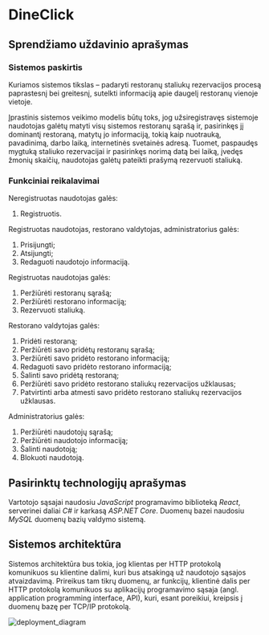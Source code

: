 # DineClick
## Sprendžiamo uždavinio aprašymas
### Sistemos paskirtis
Kuriamos sistemos tikslas – padaryti restoranų staliukų rezervacijos procesą paprastesnį bei greitesnį, sutelkti informaciją apie daugelį restoranų vienoje vietoje.

Įprastinis sistemos veikimo modelis būtų toks, jog užsiregistravęs sistemoje naudotojas galėtų matyti visų sistemos restoranų sąrašą ir, pasirinkęs jį dominantį restoraną, matytų jo informaciją, tokią kaip nuotrauką, pavadinimą, darbo laiką, internetinės svetainės adresą. Tuomet, paspaudęs mygtuką staliuko rezervacijai ir pasirinkęs norimą datą bei laiką, įvedęs žmonių skaičių, naudotojas galėtų pateikti prašymą rezervuoti staliuką.
### Funkciniai reikalavimai
Neregistruotas naudotojas galės:
1. Registruotis.

Registruotas naudotojas, restorano valdytojas, administratorius galės:
1. Prisijungti;
2. Atsijungti;
3. Redaguoti naudotojo informaciją.

Registruotas naudotojas galės:
1. Peržiūrėti restoranų sąrašą;
2. Peržiūrėti restorano informaciją;
3. Rezervuoti staliuką.

Restorano valdytojas galės:
1. Pridėti restoraną;
2. Peržiūrėti savo pridėtų restoranų sąrašą;
3. Peržiūrėti savo pridėto restorano informaciją;
4. Redaguoti savo pridėto restorano informaciją;
5. Šalinti savo pridėtą restoraną;
6. Peržiūrėti savo pridėto restorano staliukų rezervacijos užklausas;
7. Patvirtinti arba atmesti savo pridėto restorano staliukų rezervacijos užklausas.

Administratorius galės:
1. Peržiūrėti naudotojų sąrašą;
2. Peržiūrėti naudotojo informaciją;
3. Šalinti naudotoją;
4. Blokuoti naudotoją.
## Pasirinktų technologijų aprašymas
Vartotojo sąsajai naudosiu *JavaScript* programavimo biblioteką *React*, serverinei daliai *C#* ir karkasą *ASP.NET Core*. Duomenų bazei naudosiu *MySQL* duomenų bazių valdymo sistemą.
## Sistemos architektūra
Sistemos architektūra bus tokia, jog klientas per HTTP protokolą komunikuos su klientine dalimi, kuri bus atsakingą už naudotojo sąsajos atvaizdavimą. Prireikus tam tikrų duomenų, ar funkcijų, klientinė dalis per HTTP protokolą komunikuos su aplikacijų programavimo sąsaja (angl. application programming interface, API), kuri, esant poreikiui, kreipsis į duomenų bazę per TCP/IP protokolą.

![deployment_diagram](https://github.com/dominykasvenckus/DineClick/assets/124305272/d704c70d-bbee-44e5-b8ec-795be3b7e5de)
